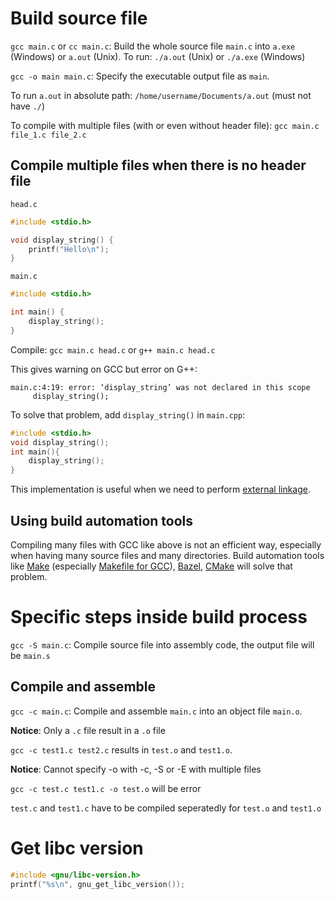 # Build source file

``gcc main.c`` or ``cc main.c``: Build the whole source file ``main.c`` into ``a.exe`` (Windows) or ``a.out`` (Unix). To run: ``./a.out`` (Unix) or ``./a.exe`` (Windows)

``gcc -o main main.c``: Specify the executable output file as ``main``. 

To run ``a.out`` in absolute path: ``/home/username/Documents/a.out`` (must not have ``./``)

To compile with multiple files (with or even without header file): ``gcc main.c file_1.c file_2.c``

## Compile multiple files when there is no header file

``head.c``

```c
#include <stdio.h>

void display_string() {
	printf("Hello\n");
}
```
``main.c``
```c
#include <stdio.h>

int main() { 
    display_string();
}
```
Compile: ``gcc main.c head.c`` or ``g++ main.c head.c``

This gives warning on GCC but error on G++:

```
main.c:4:19: error: ‘display_string’ was not declared in this scope
     display_string();
```

To solve that problem, add ``display_string()`` in ``main.cpp``:

```c
#include <stdio.h>
void display_string();
int main(){ 
    display_string();
}
```

This implementation is useful when we need to perform [external linkage](https://github.com/TranPhucVinh/C/blob/master/Introduction/Linkage.md#external-linkage).

## Using build automation tools

Compiling many files with GCC like above is not an efficient way, especially when having many source files and many directories. Build automation tools like [Make](https://github.com/TranPhucVinh/Linux-Shell/tree/master/Bash%20script/Build%20automation%20tools/Make) (especially [Makefile for GCC](Makefile%20for%20GCC.md)), [Bazel](https://github.com/TranPhucVinh/Linux-Shell/tree/master/Bash%20script/Build%20automation%20tools/Bazel), [CMake](https://github.com/TranPhucVinh/Linux-Shell/tree/master/Bash%20script/Build%20automation%20tools/CMake) will solve that problem.

# Specific steps inside build process

``gcc -S main.c``: Compile source file into assembly code, the output file will be ``main.s``

## Compile and assemble

``gcc -c main.c``: Compile and assemble ``main.c`` into an object file ``main.o``.

**Notice**: Only a ``.c`` file result in a ``.o`` file

``gcc -c test1.c test2.c`` results in ``test.o`` and ``test1.o``.

**Notice**: Cannot specify -o with -c, -S or -E with multiple files

``gcc -c test.c test1.c -o test.o`` will be error

``test.c`` and ``test1.c`` have to be compiled seperatedly for ``test.o`` and ``test1.o``
# Get libc version

```c
#include <gnu/libc-version.h>
printf("%s\n", gnu_get_libc_version());
```